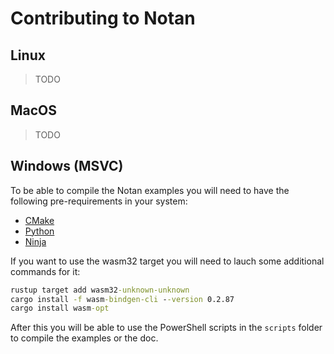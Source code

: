 # Contributing to Notan

## Linux
> TODO

## MacOS
> TODO

## Windows (MSVC)

To be able to compile the Notan examples you will need to have the following pre-requirements in your system:

* [CMake](https://cmake.org/download/)
* [Python](https://www.python.org/downloads/)
* [Ninja](https://github.com/ninja-build/ninja/wiki/Pre-built-Ninja-packages)

If you want to use the wasm32 target you will need to lauch some additional commands for it:
````cmd
rustup target add wasm32-unknown-unknown
cargo install -f wasm-bindgen-cli --version 0.2.87
cargo install wasm-opt
````

After this you will be able to use the PowerShell scripts in the `scripts` folder to compile the examples or the doc.
